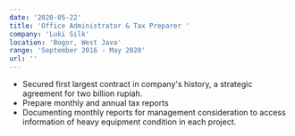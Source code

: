 ```yaml
---
date: '2020-05-22'
title: 'Office Administrator & Tax Preparer '
company: 'Luki Silk'
location: 'Bogor, West Java'
range: 'September 2016 - May 2020'
url: ''
---
```


- Secured first largest contract in company's history, a strategic agreement for two billion rupiah.
- Prepare monthly and annual tax reports
- Documenting monthly reports for management consideration to access information of heavy equipment condition in each project.

